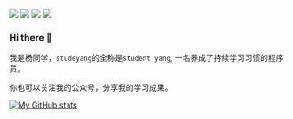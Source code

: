 [![](https://img.shields.io/badge/📚公众号-杨同学technotes-brightgreen)](https://github.com/studeyang/start-parent#%E8%81%94%E7%B3%BB%E4%BD%9C%E8%80%85)
[![](https://img.shields.io/badge/🏠个人导航页-dbses.cn-brightgreen)](https://www.dbses.cn)
[![](https://img.shields.io/badge/🚀博客-掘金个人主页-brightgreen)](https://juejin.cn/user/2594503173605767)
![](https://visitor-badge.glitch.me/badge?page_id=github.com/studeyang)

### Hi there 👋

我是杨同学，`studeyang`的全称是`student yang`, 一名养成了持续学习习惯的程序员。

你也可以关注我的公众号，分享我的学习成果。

[![My GitHub stats](https://github-readme-stats.vercel.app/api?username=studeyang&show_icons=true&count_private=false&theme=cobalt)](https://github.com/anuraghazra/github-readme-stats)

